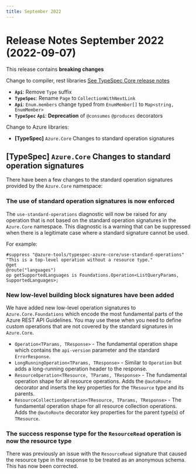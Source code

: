 ```yaml
---
title: September 2022
---
```


# Release Notes September 2022 (2022-09-07)

This release contains **breaking changes**

Change to compiler, rest libraries [See TypeSpec Core release notes](https://github.com/microsoft/typespec/blob/main/docs/release/release-2022-09-07.md)

- **`Api`**: Remove `Type` suffix
- **`TypeSpec`**: Rename `Page` to `CollectionWithNextLink`
- **`Api`**: `Enum.members` change typed from `EnumMember[]` to `Map<string, EnumMember>`
- **`TypeSpec`** **`Api`**: **Deprecation** of `@consumes` `@produces` decorators

Change to Azure libraries:

- **[TypeSpec]** `Azure.Core` Changes to standard operation signatures

## **[TypeSpec]** `Azure.Core` Changes to standard operation signatures

There have been a few changes to the standard operation signatures
provided by the `Azure.Core` namespace:

### The use of standard operation signatures is now enforced

The `use-standard-operations` diagnostic will now be raised for any operation
that is not based on the standard operation signatures in the `Azure.Core`
namespace. This diagnostic is a warning that can be suppressed when there is a
legitimate case where a standard signature cannot be used.

For example:

```
#suppress "@azure-tools/typespec-azure-core/use-standard-operations" "This is a top-level operation without a resource type."
@get
@route("languages")
op getSupportedLanguages is Foundations.Operation<ListQueryParams, SupportedLanguages>;
```

### New low-level building block signatures have been added

We have added new low-level operation signatures to `Azure.Core.Foundations`
which encode the most fundamental parts of the Azure REST API Guidelines. You
may use these when you need to define custom operations that are not covered by
the standard signatures in `Azure.Core`.

- `Operation<TParams, TResponse>` - The fundamental operation shape which
  contains the `api-version` parameter and the standard `ErrorResponse`.
- `LongRunningOperation<TParams, TResponse>` - Similar to `Operation` but adds a
  long-running operation header to the response.
- `ResourceOperation<TResource, TParams, TResponse>` - The fundamental operation
  shape for all resource operations. Adds the `@autoRoute` decorator and
  inserts the key properties for the `TResource` type and its parents.
- `ResourceCollectionOperation<TResource, TParams, TResponse>` - The fundamental
  operation shape for all resource collection operations. Adds the `@autoRoute`
  decorator key properties for the parent type(s) of `TResource`.

### The success response type for the `ResourceRead` operation is now the resource type

There was previously an issue with the `ResourceRead` signature that caused the
resource type in the response to be treated as an anonymous schema. This has
now been corrected.
